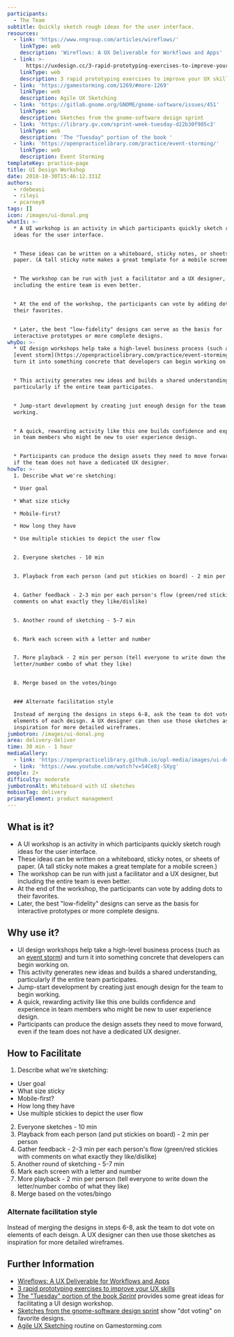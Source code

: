 ```yaml
---
participants:
  - The Team
subtitle: Quickly sketch rough ideas for the user interface.
resources:
  - link: 'https://www.nngroup.com/articles/wireflows/'
    linkType: web
    description: 'Wireflows: A UX Deliverable for Workflows and Apps'
  - link: >-
      https://uxdesign.cc/3-rapid-prototyping-exercises-to-improve-your-skills-in-ux-design-f2c8b2d690b3
    linkType: web
    description: 3 rapid prototyping exercises to improve your UX skills
  - link: 'https://gamestorming.com/1269/#more-1269'
    linkType: web
    description: Agile UX Sketching
  - link: 'https://gitlab.gnome.org/GNOME/gnome-software/issues/451'
    linkType: web
    description: Sketches from the gnome-software design sprint
  - link: 'https://library.gv.com/sprint-week-tuesday-d22b30f905c3'
    linkType: web
    description: 'The "Tuesday" portion of the book '
  - link: 'https://openpracticelibrary.com/practice/event-storming/'
    linkType: web
    description: Event Storming
templateKey: practice-page
title: UI Design Workshop
date: 2018-10-30T15:46:12.331Z
authors:
  - rdebeasi
  - rileyi
  - pcarney8
tags: []
icon: /images/ui-donal.png
whatIs: >-
  * A UI workshop is an activity in which participants quickly sketch rough
  ideas for the user interface.


  * These ideas can be written on a whiteboard, sticky notes, or sheets of
  paper. (A tall sticky note makes a great template for a mobile screen.)


  * The workshop can be run with just a facilitator and a UX designer, but
  including the entire team is even better.


  * At the end of the workshop, the participants can vote by adding dots to
  their favorites.


  * Later, the best "low-fidelity" designs can serve as the basis for
  interactive prototypes or more complete designs.
whyDo: >-
  * UI design workshops help take a high-level business process (such as an
  [event storm](https://openpracticelibrary.com/practice/event-storming/)) and
  turn it into something concrete that developers can begin working on.


  * This activity generates new ideas and builds a shared understanding,
  particularly if the entire team participates.


  * Jump-start development by creating just enough design for the team to begin
  working.


  * A quick, rewarding activity like this one builds confidence and experience
  in team members who might be new to user experience design.


  * Participants can produce the design assets they need to move forward, even
  if the team does not have a dedicated UX designer.
howTo: >-
  1. Describe what we're sketching:

  * User goal

  * What size sticky

  * Mobile-first?

  * How long they have

  * Use multiple stickies to depict the user flow


  2. Everyone sketches - 10 min


  3. Playback from each person (and put stickies on board) - 2 min per person


  4. Gather feedback - 2-3 min per each person's flow (green/red stickies with
  comments on what exactly they like/dislike)


  5. Another round of sketching - 5-7 min


  6. Mark each screen with a letter and number


  7. More playback - 2 min per person (tell everyone to write down the
  letter/number combo of what they like)


  8. Merge based on the votes/bingo


  ### Alternate facilitation style

  Instead of merging the designs in steps 6-8, ask the team to dot vote on
  elements of each deisgn. A UX designer can then use those sketches as
  inspiration for more detailed wireframes.
jumbotron: /images/ui-donal.png
area: delivery-deliver
time: 30 min - 1 hour
mediaGallery:
  - link: 'https://openpracticelibrary.github.io/opl-media/images/ui-donal.png'
  - link: 'https://www.youtube.com/watch?v=54Ce8j-SXyg'
people: 2+
difficulty: moderate
jumbotronAlt: Whiteboard with UI sketches
mobiusTag: delivery
primaryElement: product management
---
```

## What is it?

- A UI workshop is an activity in which participants quickly sketch rough ideas for the user interface.
- These ideas can be written on a whiteboard, sticky notes, or sheets of paper. (A tall sticky note makes a great template for a mobile screen.)
- The workshop can be run with just a facilitator and a UX designer, but including the entire team is even better.
- At the end of the workshop, the participants can vote by adding dots to their favorites.
- Later, the best "low-fidelity" designs can serve as the basis for interactive prototypes or more complete designs.

## Why use it?

- UI design workshops help take a high-level business process (such as an [event storm](https://openpracticelibrary.com/practice/event-storming/)) and turn it into something concrete that developers can begin working on.
- This activity generates new ideas and builds a shared understanding, particularly if the entire team participates.
- Jump-start development by creating just enough design for the team to begin working.
- A quick, rewarding activity like this one builds confidence and experience in team members who might be new to user experience design.
- Participants can produce the design assets they need to move forward, even if the team does not have a dedicated UX designer.

## How to Facilitate

1. Describe what we're sketching:

- User goal
- What size sticky
- Mobile-first?
- How long they have
- Use multiple stickies to depict the user flow

2. Everyone sketches - 10 min
3. Playback from each person (and put stickies on board) - 2 min per person
4. Gather feedback - 2-3 min per each person's flow (green/red stickies with comments on what exactly they like/dislike)
5. Another round of sketching - 5-7 min
6. Mark each screen with a letter and number
7. More playback - 2 min per person (tell everyone to write down the letter/number combo of what they like)
8. Merge based on the votes/bingo

### Alternate facilitation style

Instead of merging the designs in steps 6-8, ask the team to dot vote on elements of each deisgn. A UX designer can then use those sketches as inspiration for more detailed wireframes.

## Further Information

- [Wireflows: A UX Deliverable for Workflows and Apps](https://www.nngroup.com/articles/wireflows/)
- [3 rapid prototyping exercises to improve your UX skills](https://uxdesign.cc/3-rapid-prototyping-exercises-to-improve-your-skills-in-ux-design-f2c8b2d690b3)
- [The "Tuesday" portion of the book _Sprint_](https://library.gv.com/sprint-week-tuesday-d22b30f905c3) provides some great ideas for facilitating a UI design workshop.
- [Sketches from the gnome-software design sprint](https://gitlab.gnome.org/GNOME/gnome-software/issues/451) show "dot voting" on favorite designs.
- [Agile UX Sketching](https://gamestorming.com/1269/#more-1269) routine on Gamestorming.com
